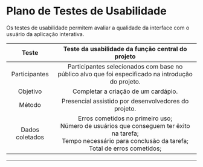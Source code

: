 # Plano de Testes de Usabilidade

Os testes de usabilidade permitem avaliar a qualidade da interface com o usuário da aplicação interativa.

| **Teste** 	| **Teste da usabilidade da função central do projeto** 	|
|:---:	|:---:	|
|	Participantes | Participantes selecionados com base no público alvo que foi especificado na introdução do projeto.|
| Objetivo 	| Completar a criação de um cardápio. |
| Método 	| Presencial assistido por desenvolvedores do projeto. <br> |
|Dados coletados | Erros cometidos no primeiro uso; <br> Número de usuários que conseguem ter êxito na tarefa; <br> Tempo necessário para conclusão da tarefa; <br>Total de erros cometidos;|

<hr />
